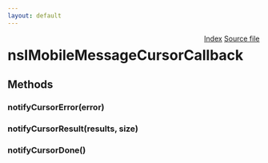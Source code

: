 ```yaml
---
layout: default
---
```

<div class='links' style='float:right'><a href="../index.html">Index</a>
<a href="http://dxr.mozilla.org/mozilla-central/source/dom/mobilemessage/interfaces/nsIMobileMessageCursorCallback.idl">Source file</a>
</div>

# nsIMobileMessageCursorCallback #

## Methods ##

### notifyCursorError(error) ###

### notifyCursorResult(results, size) ###

### notifyCursorDone() ###
